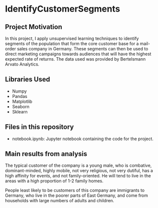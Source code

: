 # IdentifyCustomerSegments

## Project Motivation
In this project, I apply unsupervised learning techniques to identify
segments of the population that form the core customer base for a mail-order
sales company in Germany. These segments can then be used to direct marketing
campaigns towards audiences that will have the highest expected rate of returns.
The data used was provided by Bertelsmann Arvato Analytics.

## Libraries Used
* Numpy
* Pandas
* Matplotlib
* Seaborn
* Sklearn

## Files in this repository

* notebook.ipynb: Jupyter notebook containing the code for the project.

## Main results from analysis

The typical customer of the company is a young male, who is combative, dominant-minded, highly mobile,
not very religious, not very dutiful, has a high affinity for events, and not family-oriented. He will tend 
to live in the areas with a high proportion of 1-2 family homes. 

People least likely to be customers of this company are immigrants to Germany, who live in the poorer parts 
of East Germany, and come from households with large numbers of adults and children.
